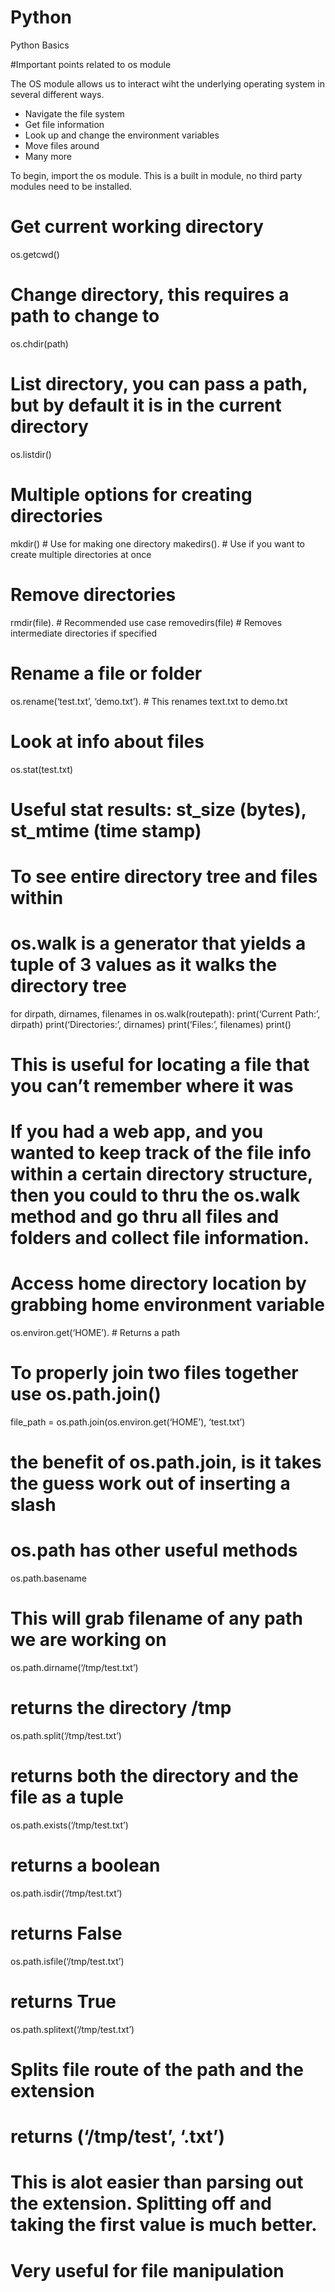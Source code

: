 # Python
Python Basics


#Important points related to os module

The OS module allows us to interact wiht the underlying operating system in several different ways.

- Navigate the file system
- Get file information
- Look up and change the environment variables
- Move files around
- Many more

To begin, import the os module. This is a built in module, no third party modules need to be installed.


# Get current working directory
os.getcwd()


# Change directory, this requires a path to change to
os.chdir(path)


# List directory, you can pass a path, but by default it is in the current directory
os.listdir()


# Multiple options for creating directories
mkdir()  # Use for making one directory
makedirs(). # Use if you want to create multiple directories at once


# Remove directories
rmdir(file). # Recommended use case
removedirs(file)  # Removes intermediate directories if specified


# Rename a file or folder
os.rename(‘test.txt’, ‘demo.txt’). # This renames text.txt to demo.txt


# Look at info about files
os.stat(test.txt)
# Useful stat results: st_size (bytes), st_mtime (time stamp)


# To see entire directory tree and files within
# os.walk is a generator that yields a tuple of 3 values as it walks the directory tree

for dirpath, dirnames, filenames in os.walk(routepath): 
    print(‘Current Path:’, dirpath)
    print(‘Directories:’, dirnames)
    print(‘Files:’, filenames)
    print()

# This is useful for locating a file that you can’t remember where it was
# If you had a web app, and you wanted to keep track of the file info within a certain directory structure, then you could to thru the os.walk method and go thru all files and folders and collect file information.


# Access home directory location by grabbing home environment variable
os.environ.get(‘HOME’). # Returns a path
# To properly join two files together use os.path.join()
file_path = os.path.join(os.environ.get(‘HOME’), ‘test.txt’)
# the benefit of os.path.join, is it takes the guess work out of inserting a slash


# os.path has other useful methods

os.path.basename
# This will grab filename of any path we are working on

os.path.dirname(‘/tmp/test.txt’)
# returns the directory /tmp

os.path.split(‘/tmp/test.txt’)
# returns both the directory and the file as a tuple

os.path.exists(‘/tmp/test.txt’)
# returns a boolean

os.path.isdir(‘/tmp/test.txt’)
# returns False

os.path.isfile(‘/tmp/test.txt’)
# returns True

os.path.splitext(‘/tmp/test.txt’)
# Splits file route of the path and the extension
# returns (‘/tmp/test’, ‘.txt’)
# This is alot easier than parsing out the extension. Splitting off and taking the first value is much better.
# Very useful for file manipulation

